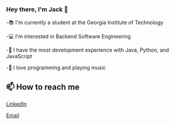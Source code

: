 ### Hey there, I'm Jack 👋

-📚 I'm currently a student at the Georgia Institute of Technology

-💻 I'm interested in Backend Software Engineering

-🔭 I have the most development experience with Java, Python, and JavaScript

-🎸 I love programming and playing music


## 📫 How to reach me
[LinkedIn](https://www.linkedin.com/in/jackdimarco/)

[Email](mailto:jdimarcodev@gmail.com)
